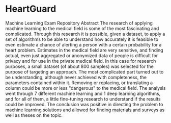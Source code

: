 # HeartGuard
Machine Learning Exam Repository
Abstract
The research of applying machine learning to the medical field is some of the most fascinating and complicated.
Through this research it is possible, given a dataset, to apply a set of algorithms to be able to understand how accurately 
it is feasible to even estimate a chance of alerting a person with a certain probability for a heart problem.
Estimates in the medical field are very sensitive, and finding actual, even just aggregated or anonymized data of people 
is difficult for privacy and for use in the private medical field. 
In this case for research purposes, a small dataset (of about 800 samples) was selected for the purpose of targeting an approach. 
The most complicated part turned out to be understanding, although never achieved with completeness, the parameters contained within it. 
Removing or replacing, or translating a column could be more or less "dangerous" to the medical field.
The analysis went through 7 different machine learning and 1 deep learning algorithms, and for all of them, 
a little fine-tuning research to understand if the results could be improved.
The conclusion was positive in directing the problem to machine learning solutions and allowed for finding materials and surveys 
as well as theses on the topic.
